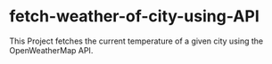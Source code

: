 # fetch-weather-of-city-using-API
This Project fetches the current temperature of a given city using the OpenWeatherMap API. 
